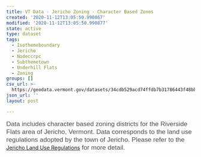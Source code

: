```yaml
---
title: VT Data - Jericho Zoning - Character Based Zones
created: '2020-11-12T13:05:50.990867'
modified: '2020-11-12T13:05:50.990877'
state: active
type: dataset
tags:
  - Isothemeboundary
  - Jericho
  - Nodeccrpc
  - Subthemetown
  - Underhill Flats
  - Zoning
groups: []
csv_url: >-
  https://geodata.vermont.gov/datasets/34cdb529acd74ffdb7b31786443f48bb_0.csv?outSR=%7B%22latestWkid%22%3A3857%2C%22wkid%22%3A102100%7D
json_url: ''
layout: post

---
```

<div style='text-align:Left;'><p></p><p><span style='font-size:13.0pt; font-family:&quot;Arial&quot;,sans-serif; color:#4C4C4C; background:white;'>Data includes character based zoning districts
for the Riverside Flats area of Jericho, Vermont. Data corresponds to the land
use regulations adopted by the town of Jericho. Please refer to the </span><a href='https://s3-us-west-1.amazonaws.com/ehq-production-us-california/a3a2135bc7b2908f003b9e4665d00b8e260df9ea/documents/attachments/000/004/849/original/P_Z_REGS_5-15-19.pdf?1557940313' target='_blank'>Jericho Land Use Regulations</a><span style='font-size:13.0pt; font-family:&quot;Arial&quot;,sans-serif; color:#4C4C4C; background:white;'> for more detail.</span></p><br /><p></p></div>
